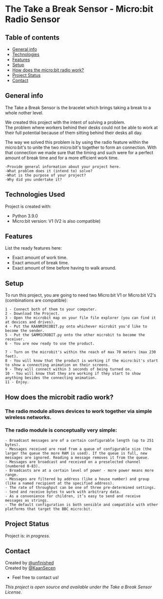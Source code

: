    

# The Take a Break Sensor - Micro:bit Radio Sensor

## Table of contents
* [General info](#general-info)
* [Technologies](#technologies-used)
* [Features](#features)
* [Setup](#setup)
* [How does the micro:bit radio work?](#how-does-the-microbit-radio-work?)
* [Project Status](#project-status)
* [Contact](#contact)

## General info
The Take a Break Sensor is the bracelet which brings taking a break to a whole nother level.  
  
We created this project with the intent of solving a problem.  
The problem where workers behind their desks could not be able to work at their full potential because of them sitting behind their desks all day.

The way we solved this problem is by using the radio feature within the micro:bit's to unite the two micro:bit's together to form an connection.
With that connection we made sure that the timing and such were
for a perfect amount of break time and for a more efficient work time.

    -Provide general information about your project here.
    -What problem does it (intend to) solve?
    -What is the purpose of your project?
    -Why did you undertake it?


## Technologies Used
Project is created with:
- Python 3.9.0
- Micro:bit version: V1 (V2 is also compatible)

## Features
List the ready features here:
- Exact amount of work time.
- Exact amount of break time.
- Exact amount of time before having to walk around.

## Setup
To run this project, you are going to need two Micro:bit V1 or Micro:bit V2's (combinations are compatible):

```
1 - Connect both of them to your computer.
2 - Download the Project.
3 - Open the microbit map on your file file explorer (you can find it at devices and drives).
4 - Put the KAANMIRCOBIT.py onto whichever microbit you'd like to become the sender.
5 - Put the SAMMICROBIT.py onto the other microbit to become the receiver.
6 - You are now ready to use the product.

7 - Turn on the microbit's within the reach of max 70 meters (max 230 feet).
8 - You will know that the product is working if the micro:bit's start to show a connecting animation on their screens.
9 - They will connect within 3 seconds of being turned on.
10 - You will know that they are working if they start to show anything besides the connecting animation.
11 - Enjoy.
```


## How does the microbit radio work?

### The radio module allows devices to work together via simple wireless networks.

### The radio module is conceptually very simple:

    - Broadcast messages are of a certain configurable length (up to 251 bytes).
    - Messages received are read from a queue of configurable size (the larger the queue the more RAM is used). If the queue is full, new messages are ignored. Reading a message removes it from the queue.
    - Messages are broadcast and received on a preselected channel (numbered 0-83).
    - Broadcasts are at a certain level of power - more power means more range.
    - Messages are filtered by address (like a house number) and group (like a named recipient at the specified address).
    - The rate of throughput can be one of three pre-determined settings.
    - Send and receive bytes to work with arbitrary data.
    - As a convenience for children, it’s easy to send and receive messages as strings.
    - The default configuration is both sensible and compatible with other platforms that target the BBC micro:bit.


## Project Status
Project is: _in progress_. 

## Contact
Created by [@unfinished](https://www.unfinishedd.nl)  
Created by [@KaanSecen](https://www.kaansecen.nl)  

- Feel free to contact us!

_This project is open source and available under the Take a Break Sensor License_.
